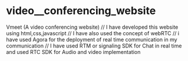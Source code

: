 # video__conferencing_website
Vmeet (A video conferencing website)
// I have developed this website using html,css,javascript
// I have also used the concept of webRTC
// i have used Agora for the deployment of real time communication in my communication
// I have used RTM or signaling SDK for Chat in real time and used RTC SDK for Audio and video implementation
